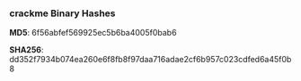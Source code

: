 ### crackme Binary Hashes

**MD5**: 6f56abfef569925ec5b6ba4005f0bab6

**SHA256**: dd352f7934b074ea260e6f8fb8f97daa716adae2cf6b957c023cdfed6a45f0b8  



